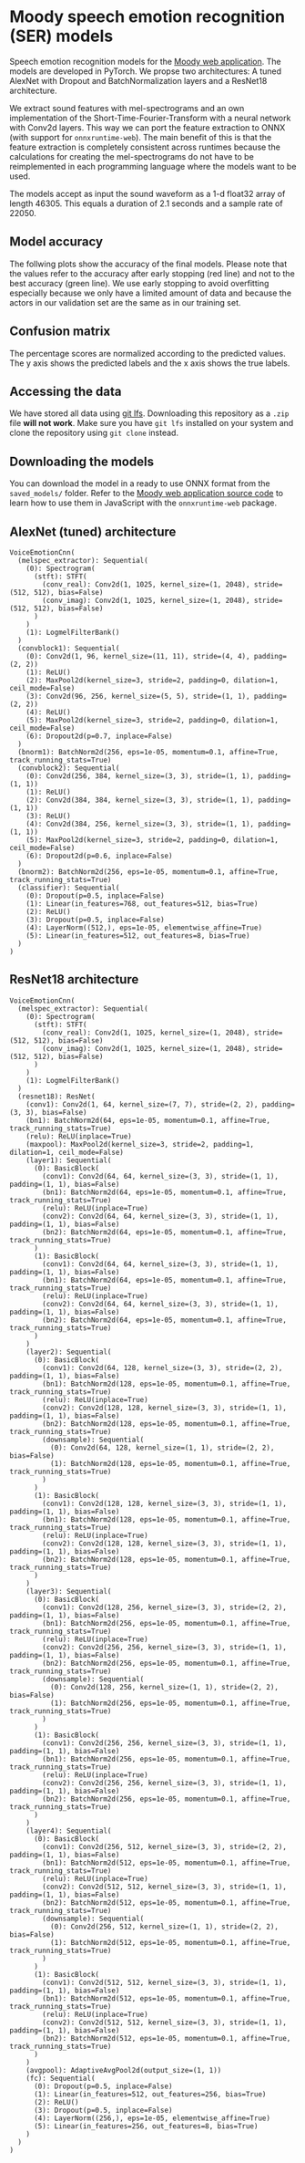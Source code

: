 # Moody speech emotion recognition (SER) models
Speech emotion recognition models for the [Moody web application](https://github.com/COINS-SS21/moody). The models are developed in PyTorch. We propse two architectures: A tuned AlexNet with Dropout and BatchNormalization layers and a ResNet18 architecture.

We extract sound features with mel-spectrograms and an own implementation of the Short-Time-Fourier-Transform with a neural network with Conv2d layers. This way we can port the feature extraction to ONNX (with support for `onnxruntime-web`). The main benefit of this is that the feature extraction is completely consistent across runtimes because the calculations for creating the mel-spectrograms do not have to be reimplemented in each programming language where the models want to be used.

The models accept as input the sound waveform as a 1-d float32 array of length 46305. This equals a duration of 2.1 seconds and a sample rate of 22050.

## Model accuracy
The follwing plots show the accuracy of the final models. Please note that the values refer to the accuracy after early stopping (red line) and not to the best accuracy (green line). We use early stopping to avoid overfitting especially because we only have a limited amount of data and because the actors in our validation set are the same as in our training set.

## Confusion matrix
The percentage scores are normalized according to the predicted values. The y axis shows the predicted labels and the x axis shows the true labels.

## Accessing the data
We have stored all data using [git lfs](https://git-lfs.github.com/). Downloading this repository as a `.zip` file **will not work**. Make sure you have `git lfs` installed on your system and clone the repository using `git clone` instead.

## Downloading the models
You can download the model in a ready to use ONNX format from the `saved_models/` folder. Refer to the [Moody web application source code](https://github.com/COINS-SS21/moody) to learn how to use them in JavaScript with the `onnxruntime-web` package.

## AlexNet (tuned) architecture
```
VoiceEmotionCnn(
  (melspec_extractor): Sequential(
    (0): Spectrogram(
      (stft): STFT(
        (conv_real): Conv2d(1, 1025, kernel_size=(1, 2048), stride=(512, 512), bias=False)
        (conv_imag): Conv2d(1, 1025, kernel_size=(1, 2048), stride=(512, 512), bias=False)
      )
    )
    (1): LogmelFilterBank()
  )
  (convblock1): Sequential(
    (0): Conv2d(1, 96, kernel_size=(11, 11), stride=(4, 4), padding=(2, 2))
    (1): ReLU()
    (2): MaxPool2d(kernel_size=3, stride=2, padding=0, dilation=1, ceil_mode=False)
    (3): Conv2d(96, 256, kernel_size=(5, 5), stride=(1, 1), padding=(2, 2))
    (4): ReLU()
    (5): MaxPool2d(kernel_size=3, stride=2, padding=0, dilation=1, ceil_mode=False)
    (6): Dropout2d(p=0.7, inplace=False)
  )
  (bnorm1): BatchNorm2d(256, eps=1e-05, momentum=0.1, affine=True, track_running_stats=True)
  (convblock2): Sequential(
    (0): Conv2d(256, 384, kernel_size=(3, 3), stride=(1, 1), padding=(1, 1))
    (1): ReLU()
    (2): Conv2d(384, 384, kernel_size=(3, 3), stride=(1, 1), padding=(1, 1))
    (3): ReLU()
    (4): Conv2d(384, 256, kernel_size=(3, 3), stride=(1, 1), padding=(1, 1))
    (5): MaxPool2d(kernel_size=3, stride=2, padding=0, dilation=1, ceil_mode=False)
    (6): Dropout2d(p=0.6, inplace=False)
  )
  (bnorm2): BatchNorm2d(256, eps=1e-05, momentum=0.1, affine=True, track_running_stats=True)
  (classifier): Sequential(
    (0): Dropout(p=0.5, inplace=False)
    (1): Linear(in_features=768, out_features=512, bias=True)
    (2): ReLU()
    (3): Dropout(p=0.5, inplace=False)
    (4): LayerNorm((512,), eps=1e-05, elementwise_affine=True)
    (5): Linear(in_features=512, out_features=8, bias=True)
  )
)
```

## ResNet18 architecture
```
VoiceEmotionCnn(
  (melspec_extractor): Sequential(
    (0): Spectrogram(
      (stft): STFT(
        (conv_real): Conv2d(1, 1025, kernel_size=(1, 2048), stride=(512, 512), bias=False)
        (conv_imag): Conv2d(1, 1025, kernel_size=(1, 2048), stride=(512, 512), bias=False)
      )
    )
    (1): LogmelFilterBank()
  )
  (resnet18): ResNet(
    (conv1): Conv2d(1, 64, kernel_size=(7, 7), stride=(2, 2), padding=(3, 3), bias=False)
    (bn1): BatchNorm2d(64, eps=1e-05, momentum=0.1, affine=True, track_running_stats=True)
    (relu): ReLU(inplace=True)
    (maxpool): MaxPool2d(kernel_size=3, stride=2, padding=1, dilation=1, ceil_mode=False)
    (layer1): Sequential(
      (0): BasicBlock(
        (conv1): Conv2d(64, 64, kernel_size=(3, 3), stride=(1, 1), padding=(1, 1), bias=False)
        (bn1): BatchNorm2d(64, eps=1e-05, momentum=0.1, affine=True, track_running_stats=True)
        (relu): ReLU(inplace=True)
        (conv2): Conv2d(64, 64, kernel_size=(3, 3), stride=(1, 1), padding=(1, 1), bias=False)
        (bn2): BatchNorm2d(64, eps=1e-05, momentum=0.1, affine=True, track_running_stats=True)
      )
      (1): BasicBlock(
        (conv1): Conv2d(64, 64, kernel_size=(3, 3), stride=(1, 1), padding=(1, 1), bias=False)
        (bn1): BatchNorm2d(64, eps=1e-05, momentum=0.1, affine=True, track_running_stats=True)
        (relu): ReLU(inplace=True)
        (conv2): Conv2d(64, 64, kernel_size=(3, 3), stride=(1, 1), padding=(1, 1), bias=False)
        (bn2): BatchNorm2d(64, eps=1e-05, momentum=0.1, affine=True, track_running_stats=True)
      )
    )
    (layer2): Sequential(
      (0): BasicBlock(
        (conv1): Conv2d(64, 128, kernel_size=(3, 3), stride=(2, 2), padding=(1, 1), bias=False)
        (bn1): BatchNorm2d(128, eps=1e-05, momentum=0.1, affine=True, track_running_stats=True)
        (relu): ReLU(inplace=True)
        (conv2): Conv2d(128, 128, kernel_size=(3, 3), stride=(1, 1), padding=(1, 1), bias=False)
        (bn2): BatchNorm2d(128, eps=1e-05, momentum=0.1, affine=True, track_running_stats=True)
        (downsample): Sequential(
          (0): Conv2d(64, 128, kernel_size=(1, 1), stride=(2, 2), bias=False)
          (1): BatchNorm2d(128, eps=1e-05, momentum=0.1, affine=True, track_running_stats=True)
        )
      )
      (1): BasicBlock(
        (conv1): Conv2d(128, 128, kernel_size=(3, 3), stride=(1, 1), padding=(1, 1), bias=False)
        (bn1): BatchNorm2d(128, eps=1e-05, momentum=0.1, affine=True, track_running_stats=True)
        (relu): ReLU(inplace=True)
        (conv2): Conv2d(128, 128, kernel_size=(3, 3), stride=(1, 1), padding=(1, 1), bias=False)
        (bn2): BatchNorm2d(128, eps=1e-05, momentum=0.1, affine=True, track_running_stats=True)
      )
    )
    (layer3): Sequential(
      (0): BasicBlock(
        (conv1): Conv2d(128, 256, kernel_size=(3, 3), stride=(2, 2), padding=(1, 1), bias=False)
        (bn1): BatchNorm2d(256, eps=1e-05, momentum=0.1, affine=True, track_running_stats=True)
        (relu): ReLU(inplace=True)
        (conv2): Conv2d(256, 256, kernel_size=(3, 3), stride=(1, 1), padding=(1, 1), bias=False)
        (bn2): BatchNorm2d(256, eps=1e-05, momentum=0.1, affine=True, track_running_stats=True)
        (downsample): Sequential(
          (0): Conv2d(128, 256, kernel_size=(1, 1), stride=(2, 2), bias=False)
          (1): BatchNorm2d(256, eps=1e-05, momentum=0.1, affine=True, track_running_stats=True)
        )
      )
      (1): BasicBlock(
        (conv1): Conv2d(256, 256, kernel_size=(3, 3), stride=(1, 1), padding=(1, 1), bias=False)
        (bn1): BatchNorm2d(256, eps=1e-05, momentum=0.1, affine=True, track_running_stats=True)
        (relu): ReLU(inplace=True)
        (conv2): Conv2d(256, 256, kernel_size=(3, 3), stride=(1, 1), padding=(1, 1), bias=False)
        (bn2): BatchNorm2d(256, eps=1e-05, momentum=0.1, affine=True, track_running_stats=True)
      )
    )
    (layer4): Sequential(
      (0): BasicBlock(
        (conv1): Conv2d(256, 512, kernel_size=(3, 3), stride=(2, 2), padding=(1, 1), bias=False)
        (bn1): BatchNorm2d(512, eps=1e-05, momentum=0.1, affine=True, track_running_stats=True)
        (relu): ReLU(inplace=True)
        (conv2): Conv2d(512, 512, kernel_size=(3, 3), stride=(1, 1), padding=(1, 1), bias=False)
        (bn2): BatchNorm2d(512, eps=1e-05, momentum=0.1, affine=True, track_running_stats=True)
        (downsample): Sequential(
          (0): Conv2d(256, 512, kernel_size=(1, 1), stride=(2, 2), bias=False)
          (1): BatchNorm2d(512, eps=1e-05, momentum=0.1, affine=True, track_running_stats=True)
        )
      )
      (1): BasicBlock(
        (conv1): Conv2d(512, 512, kernel_size=(3, 3), stride=(1, 1), padding=(1, 1), bias=False)
        (bn1): BatchNorm2d(512, eps=1e-05, momentum=0.1, affine=True, track_running_stats=True)
        (relu): ReLU(inplace=True)
        (conv2): Conv2d(512, 512, kernel_size=(3, 3), stride=(1, 1), padding=(1, 1), bias=False)
        (bn2): BatchNorm2d(512, eps=1e-05, momentum=0.1, affine=True, track_running_stats=True)
      )
    )
    (avgpool): AdaptiveAvgPool2d(output_size=(1, 1))
    (fc): Sequential(
      (0): Dropout(p=0.5, inplace=False)
      (1): Linear(in_features=512, out_features=256, bias=True)
      (2): ReLU()
      (3): Dropout(p=0.5, inplace=False)
      (4): LayerNorm((256,), eps=1e-05, elementwise_affine=True)
      (5): Linear(in_features=256, out_features=8, bias=True)
    )
  )
)
```


